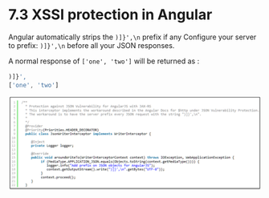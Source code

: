 # 7.3 XSSI protection in Angular

Angular automatically strips the `)]}',\n` prefix if any
Configure your server to prefix: `)]}',\n` before all your JSON responses.

A normal response of `['one', 'two']` will be returned as :
``` typescript
)]}',
['one', 'two']
```
![xssi-jax-rs](../../assets/xssi-jax-rs.png)